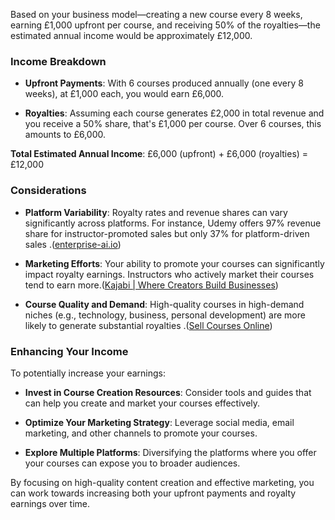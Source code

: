 Based on your business model—creating a new course every 8 weeks, earning £1,000 upfront per course, and receiving 50% of the royalties—the estimated annual income would be approximately £12,000.

### Income Breakdown

* **Upfront Payments**: With 6 courses produced annually (one every 8 weeks), at £1,000 each, you would earn £6,000.

* **Royalties**: Assuming each course generates £2,000 in total revenue and you receive a 50% share, that's £1,000 per course. Over 6 courses, this amounts to £6,000.

**Total Estimated Annual Income**: £6,000 (upfront) + £6,000 (royalties) = £12,000

### Considerations

* **Platform Variability**: Royalty rates and revenue shares can vary significantly across platforms. For instance, Udemy offers 97% revenue share for instructor-promoted sales but only 37% for platform-driven sales .([enterprise-ai.io][1])

* **Marketing Efforts**: Your ability to promote your courses can significantly impact royalty earnings. Instructors who actively market their courses tend to earn more.([Kajabi | Where Creators Build Businesses][2])

* **Course Quality and Demand**: High-quality courses in high-demand niches (e.g., technology, business, personal development) are more likely to generate substantial royalties .([Sell Courses Online][3])

### Enhancing Your Income

To potentially increase your earnings:

* **Invest in Course Creation Resources**: Consider tools and guides that can help you create and market your courses effectively.

* **Optimize Your Marketing Strategy**: Leverage social media, email marketing, and other channels to promote your courses.

* **Explore Multiple Platforms**: Diversifying the platforms where you offer your courses can expose you to broader audiences.

By focusing on high-quality content creation and effective marketing, you can work towards increasing both your upfront payments and royalty earnings over time.

[1]: https://enterprise-ai.io/blog/udemy_instructor_earnings_2024_breaking_down_the_192m_payou.php?utm_source=chatgpt.com "Udemy Instructor Earnings 2024 Breaking Down The $192M Payout Distribution | enterprise-ai.io"
[2]: https://kajabi.com/blog/is-selling-online-courses-profitable?utm_source=chatgpt.com "Is Selling Online Courses Profitable In 2025?"
[3]: https://sellcoursesonline.com/how-much-can-you-make-selling-online-courses?utm_source=chatgpt.com "How Much Can You Make Selling Online Courses? (+Calculator)"
